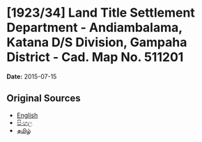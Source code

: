 # [1923/34] Land Title Settlement Department - Andiambalama, Katana D/S Division, Gampaha District - Cad. Map No. 511201

**Date:** 2015-07-15

## Original Sources

- [English](https://documents.gov.lk/view/extra-gazettes/2015/7/1923-34_E.pdf)
- [සිංහල](https://documents.gov.lk/view/extra-gazettes/2015/7/1923-34_S.pdf)
- [தமிழ்](https://documents.gov.lk/view/extra-gazettes/2015/7/1923-34_T.pdf)
